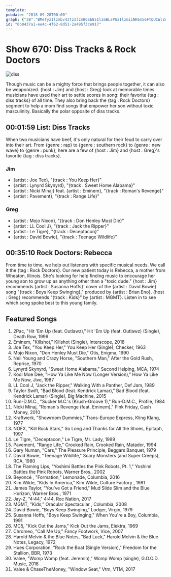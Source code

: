 ```yaml
---
template: 
pubdate: "2018-09-28T00:00"
graph: {"3B":"BMefyzIlzmbv43TzIlzmBGSb8zIlzmBLsPGzIlzmiiNK6n56FtQUCWlZA8TTCZQiUnIA4dBAEp1nIA4dhvBzBrO9SwdFtoSdeKZnXw4n8YXLiiINChBnjqPc84KAdgAGvk","1MM":"EhIR6mVO48mVO48uvcmg"}
id: "6b0437a1-ee4c-4f62-8d51-2a495f3ce917"
---
```






# Show 670: Diss Tracks & Rock Doctors

![diss](https://static.soundopinions.org/images/2018/beef.jpg)

Though music can be a mighty force that brings people together, it can also be weaponized. {host : Jim} and {host : Greg} look at memorable times musicians have used their art to settle scores in song: their favorite {tag : diss tracks} of all time. They also bring back the {tag : Rock Doctors} segment to help a mom find songs that empower her son without toxic masculinity. Basically the polar opposite of diss tracks.



## 00:01:59 List: Diss Tracks

When two musicians have beef, it's only natural for their feud to carry over into their art. From {genre : rap} to {genre : southern rock} to {genre : new wave} to {genre : punk}, here are a few of {host : Jim} and {host : Greg}'s favorite {tag : diss tracks}.


### Jim

- {artist : Joe Tex}, "{track : You Keep Her}"
- {artist : Lynyrd Skynyrd}, "{track : Sweet Home Alabama}"
- {artist : Nicki Minaj} feat. {artist : Eminem}, "{track : Roman's Revenge}"
- {artist : Pavement}, "{track : Range Life}"


### Greg

- {artist : Mojo Nixon}, "{track : Don Henley Must Die}"
- {artist : LL Cool J}, "{track : Jack the Ripper}"
- {artist : Le Tigre}, "{track : Deceptacon}"
- {artist : David Bowie}, "{track : Teenage Wildlife}"



## 00:35:10 Rock Doctors: Rebecca

From time to time, we help out listeners with specific musical needs. We call it the {tag : Rock Doctors}. Our new patient today is Rebecca, a mother from Wheaton, Illinois. She's looking for help finding music to encourage her young son to grow up as anything other than a "toxic dude." {host : Jim} recommends {artist : Susanna Hoffs}' cover of the {artist : David Bowie} song "{track : Boys Keep Swinging}," produced by {artist : Brian Eno}. {host : Greg} recommends "{track : Kids}" by {artist : MGMT}. Listen in to see which song spoke best to this young family.



## Featured Songs

1. 2Pac, "Hit 'Em Up (feat. Outlawz)," Hit 'Em Up (feat. Outlawz) (Single), Death Row, 1996
2. Eminem, "Killshot," Killshot (Single), Interscope, 2018
3. Joe Tex, "You Keep Her," You Keep Her (Single), Checker, 1963
4. Mojo Nixon, "Don Henley Must Die," Otis, Enigma, 1990
5. Neil Young and Crazy Horse, "Southern Man," After the Gold Rush, Reprise, 1970
6. Lynyrd Skynyrd, "Sweet Home Alabama," Second Helping, MCA, 1974
7. Kool Moe Dee, "How Ya Like Me Now (Longer Version)," How Ya Like Me Now, Jive, 1987
8. LL Cool J, "Jack the Ripper," Walking With a Panther, Def Jam, 1989
9. Taylor Swift, "Bad Blood (feat. Kendrick Lamar)," Bad Blood (feat. Kendrick Lamar) (Single), Big Machine, 2015
10. Run-D.M.C., "Sucker M.C.'s (Krush-Groove 1)," Run-D.M.C., Profile, 1984
11. Nicki Minaj, "Roman's Revenge (feat. Eminem)," Pink Friday, Cash Money, 2010
12. Kraftwerk, "Showroom Dummies," Trans-Europe Express, Kling Klang, 1977
13. NOFX, "Kill Rock Stars," So Long and Thanks for All the Shoes, Epitaph, 1997
14. Le Tigre, "Deceptacon," Le Tigre, Mr. Lady, 1999
15. Pavement, "Range Life," Crooked Rain, Crooked Rain, Matador, 1994
16. Gary Numan, "Cars," The Pleasure Principle, Beggars Banquet, 1979
17. David Bowie, "Teenage Wildlife," Scary Monsters (and Super Creeps), RCA, 1980
18. The Flaming Lips, "Yoshimi Battles the Pink Robots, Pt. 1," Yoshimi Battles the Pink Robots, Warner Bros., 2002
19. Beyoncé , "Formation," Lemonade, Columbia, 2016
20. Kim Wilde, "Kids In America," Kim Wilde, Culture Factory , 1981
21. James Taylor, "You've Got a Friend," Mud Slide Slim and the Blue Horizon, Warner Bros., 1971
22. Jay-Z, "4:44," 4:44, Roc Nation, 2017
23. MGMT, "Kids," Oracular Spectacular , Columbia, 2008
24. David Bowie, "Boys Keep Swinging," Lodger, Virgin, 1979
25. Susanna Hoffs, "Boys Keep Swinging," When You're a Boy, Columbia, 1991
26. MC5, "Kick Out the Jams," Kick Out the Jams, Elektra, 1969
27. Chromeo, "Call Me Up," Fancy Footwork, Vice, 2007
28. Harold Melvin & the Blue Notes, "Bad Luck," Harold Melvin & the Blue Notes, Legacy, 1972
29. Hues Corporation, "Rock the Boat (Single Version)," Freedom for the Stallion, BBR, 1973
30. Valee, "Womp Womp (feat. Jeremih)," Womp Womp (single), G.O.O.D. Music, 2018
31. Valee & ChaseTheMoney, "Window Seat," Vtm, VTM, 2017